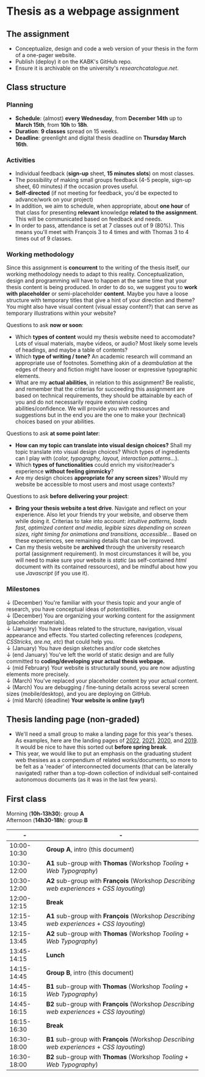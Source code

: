 # Thesis as a webpage assignment

## The assignment

- Conceptualize, design and code a web version of your thesis in the form of a one-pager website.
- Publish (deploy) it on the KABK's GitHub repo.
- Ensure it is archivable on the university's *researchcatalogue.net*.

## Class structure

### Planning

- **Schedule**: (almost) **every Wednesday**, from **December 14th** up to **March 15th**, from **10h** to **18h**.
- **Duration**: **9 classes** spread on 15 weeks.
- **Deadline**: greenlight and digital thesis deadline on **Thursday March 16th**.

### Activities

- Individual feedback (**sign-up** sheet, **15 minutes slots**) on most classes.
- The possibility of making small groups feedback (4-5 people, sign-up sheet, 60 minutes) if the occasion proves useful.
- **Self-directed** (if not meeting for feedback, you'd be expected to advance/work on your project)
- In addition, we aim to schedule, when appropriate, about **one hour** of that class for presenting **relevant** knowledge **related to the assignment**. This will be communicated based on feedback and needs.
- In order to pass, attendance is set at 7 classes out of 9 (80%). This means you'll meet with François 3 to 4 times and with Thomas 3 to 4 times out of 9 classes.

### Working methodology

Since this assignment is **concurrent** to the writing of the thesis itself, our working methodology needs to adapt to this reality. Conceptualization, design and programming will have to happen at the same time that your thesis content is being produced. In order to do so, we suggest you to **work with placeholder** or semi-placeholder **content**. Maybe you have a loose structure with temporary titles that give a hint of your direction and theme? You might also have visual content (visual essay content?) that can serve as temporary illustrations within your website?

Questions to ask **now or soon**:

- Which **types of content** would my thesis website need to accomodate? Lots of visual materials, maybe videos, or audio? Most likely some levels of headings, and maybe a table of contents?
- Which **type of writing / tone?** An academic research will command an appropriate use of footnotes. Something akin of a *deambulation* at the edges of theory and fiction might have looser or expressive typographic elements.
- What are my **actual abilities**, in relation to this assignment? Be realistic, and remember that the criterias for succeeding this assignment are based on technical requirements, they should be attainable by each of you and do not necessarily require extensive coding abilities/confidence. We will provide you with ressources and suggestions but in the end you are the one to make your (technical) choices based on your abilities.

Questions to ask **at some point later**:

- **How can my topic can translate into visual design choices?** Shall my topic translate into visual design choices? Which types of ingredients can I play with (*color, typography, layout, interaction patterns...*).
- Which **types of functionalities** could enrich my visitor/reader's experience **without feeling gimmicky**?
- Are my design choices **appropriate for any screen sizes**? Would my website be accessible to most users and most usage contexts?

Questions to ask **before delivering your project**:

- **Bring your thesis website a test drive**. Navigate and reflect on your experience. Also let your friends try your website, and observe them while doing it. Criterias to take into account: *intuitive patterns, loads fast, optimized content and media, legible sizes depending on screen sizes, right timing for animations and transitions, accessible...* Based on these experiences, see remaining details that can be improved.
- Can my thesis website be **archived** through the university research portal (assignment requirement). In most circumstances it will be, you will need to make sure your website is *static* (as self-contained *html* document with its contained ressources), and be mindful about how you use *Javascript* (if you use it).

### Milestones

↓ (December) You're familiar with your thesis topic and your angle of research, you have conceptual ideas of *potentialities*. <br>
↓ (December) You are organizing your working content for the assignment (placeholder materials). <br>
↓ (January) You have ideas related to the structure, navigation, visual appearance and effects. You started collecting references (*codepens, CSStricks, are.na, etc*) that could help you. <br>
↓ (January) You have design sketches and/or code sketches <br>
↓ (end January) You've left the world of static design and are fully committed to **coding/developing your actual thesis webpage.** <br>
↓ (mid February) Your website is structurally sound, you are now adjusting elements more precisely. <br>
↓ (March) You've replaced your placeholder content by your actual content. <br>
↓ (March) You are debugging / fine-tuning details across several screen sizes (mobile/desktop), and you are deploying on GitHub. <br>
↓ (mid March) (deadline) **Your website is online (yay!)**

## Thesis landing page (non-graded)

- We'll need a small group to make a landing page for this year's theses. As examples, here are the landing pages of [2022](https://kabk.github.io/go-theses-22/), [2021](https://kabk.github.io/go-theses-21/), [2020](https://kabk.github.io/go-theses-20/), and [2019](https://kabk.github.io/go-theses-19/). It would be nice to have this sorted out **before spring break**.
- This year, we would like to put an emphasis on the graduating student web thesises as a compendium of related works/documents, so more to be felt as a  'reader' of interconnected documents (that can be laterally navigated) rather than a top-down collection of individual self-contained autonomous documents (as it was in the last few years).

## First class

Morning (**10h-13h30**): group **A** <br>
Afternoon (**14h30-18h**): group **B** <br>

| - | - |
| -------- | --------------------- |
| 10:00-10:30 | **Group A**, intro (this document)
| 10:30-12:00 | **A1** sub-group with **Thomas** (Workshop *Tooling* + *Web Typography*) |
| 10:30-12:00 | **A2** sub-group with **François** (Workshop *Describing web experiences* + *CSS layouting*) |
| 12:00-12:15 | **Break** |
| 12:15-13:45 | **A1** sub-group with **François** (Workshop *Describing web experiences* + *CSS layouting*) |
| 12:15-13:45 | **A2** sub-group with **Thomas** (Workshop *Tooling* + *Web Typography*) |
| 13:45-14:15 | **Lunch** |
| 14:15-14:45 | **Group B**, intro (this document)
| 14:45-16:15 | **B1** sub-group with **Thomas** (Workshop *Tooling* + *Web Typography*) |
| 14:45-16:15 | **B2** sub-group with **François** (Workshop *Describing web experiences* + *CSS layouting*) |
| 16:15-16:30 | **Break** |
| 16:30-18:00 | **B1** sub-group with **François** (Workshop *Describing web experiences* + *CSS layouting*) |
| 16:30-18:00 | **B2** sub-group with **Thomas** (Workshop *Tooling* + *Web Typography*) |
